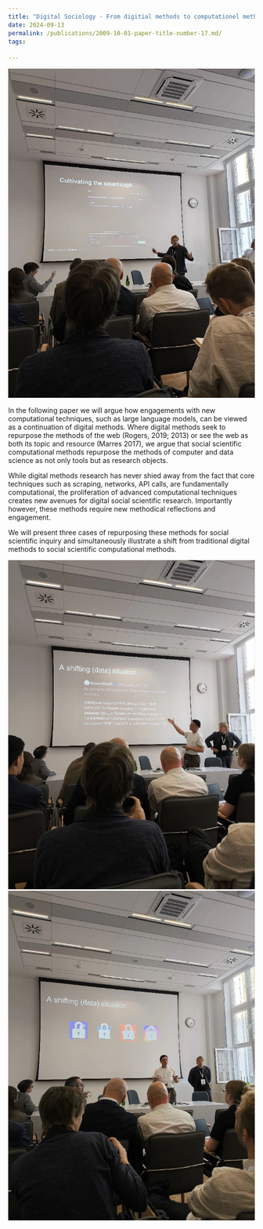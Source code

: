 ```yaml
---
title: "Digital Sociology - From digitial methods to computationel methods"
date: 2024-09-13
permalink: /publications/2009-10-01-paper-title-number-17.md/
tags:

---
```


![ISA1](/images/ISA-1.JPG)

In the following paper we will argue how engagements with new computational techniques, such as large language models, can be viewed as a continuation of digital methods. Where digital methods seek to repurpose the methods of the web (Rogers, 2019; 2013) or see the web as both its topic and resource (Marres 2017), we argue that social scientific computational methods repurpose the methods of computer and data science as not only tools but as research objects. 

While digital methods research has never shied away from the fact that core techniques such as scraping, networks, API calls, are fundamentally computational, the proliferation of advanced computational techniques creates new avenues for digital social scientific research. Importantly however, these methods require new methodical reflections and engagement.

We will present three cases of repurposing these methods for social scientific inquiry and simultaneously illustrate a shift from traditional digital methods to social scientific computational methods.

![ISA2](/images/ISA-2.JPG)
![ISA3](/images/ISA-3.JPG)

